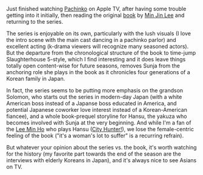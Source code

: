 Just finished watching [Pachinko](https://en.wikipedia.org/wiki/Pachinko_(TV_series)) on Apple TV, after having some trouble getting into it initially, then reading the original [book](https://en.wikipedia.org/wiki/Pachinko_(novel)) by [Min Jin Lee](https://en.wikipedia.org/wiki/Min_Jin_Lee) and returning to the series.

The series is enjoyable on its own, particularly with the lush visuals (I love the intro scene with the main cast dancing in a pachinko parlor) and excellent acting (k-drama viewers will recognize many seasoned actors). But the departure from the chronological structure of the book to time-jump Slaughterhouse 5-style, which I find interesting and it does leave things totally open content-wise for future seasons, removes Sunja from the anchoring role she plays in the book as it chronicles four generations of a Korean family in Japan.

In fact, the series seems to be putting more emphasis on the grandson Solomon, who starts out the series in modern-day Japan (with a white American boss instead of a Japanse boss educated in America, and potential Japanese coworker love interest instead of a Korean-American fiancee), and a whole book-prequel storyline for Hansu, the yakuza who becomes involved with Sunja at the very beginning. And while I'm a fan of the [Lee Min Ho](https://en.wikipedia.org/wiki/Lee_Min-ho) who plays Hansu ([City Hunter!](https://en.wikipedia.org/wiki/City_Hunter_(TV_series))), we lose the female-centric feeling of the book ("it's a woman's lot to suffer" is a recurring refrain).

But whatever your opinion about the series vs. the book, it's worth watching for the history (my favorite part towards the end of the season are the interviews with elderly Koreans in Japan), and it's always nice to see Asians on TV.

